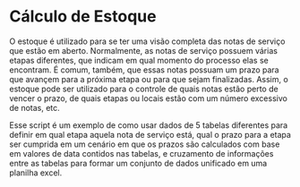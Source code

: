 # Cálculo de Estoque
 
 O estoque é utilizado para se ter uma visão completa das notas de serviço que estão em aberto. Normalmente, as notas de serviço possuem várias etapas diferentes, que indicam em qual momento do processo elas se encontram. É comum, também, que essas notas possuam um prazo para que avançem para a próxima etapa ou para que sejam finalizadas. Assim, o estoque pode ser utilizado para o controle de quais notas estão perto de vencer o prazo, de quais etapas ou locais estão com um número excessivo de notas, etc.
 
 Esse script é um exemplo de como usar dados de 5 tabelas diferentes para definir em qual etapa aquela nota de serviço está, qual o prazo para a etapa ser cumprida em um cenário em que os prazos são calculados com base em valores de data contidos nas tabelas, e cruzamento de informações entre as tabelas para formar um conjunto de dados unificado em uma planilha excel.
